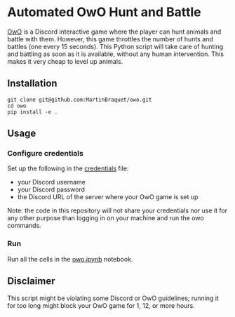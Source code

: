 # Automated OwO Hunt and Battle

[OwO](https://owobot.com/) is a Discord interactive game where the player can hunt animals and battle with them. However, this game
throttles the number of hunts and battles (one every 15 seconds). This Python script will take care of hunting and battling
as soon as it is available, without any human intervention. This makes it very cheap to level up animals.


## Installation

```shell
git clone git@github.com:MartinBraquet/owo.git
cd owo
pip install -e .
```

## Usage

### Configure credentials

Set up the following in the [credentials](credentials) file:
- your Discord username
- your Discord password
- the Discord URL of the server where your OwO game is set up

Note: the code in this repository will not share your credentials nor use it for any other purpose
than logging in on your machine and run the owo commands.


### Run

Run all the cells in the [owo.ipynb](owo.ipynb) notebook.

## Disclaimer

This script might be violating some Discord or OwO guidelines; running it for too long
might block your OwO game for 1, 12, or more hours.

